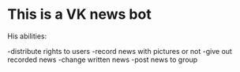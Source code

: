# This is a VK news bot
His abilities:

-distribute rights to users
-record news with pictures or not 
-give out recorded news
-change written news
-post news to group
